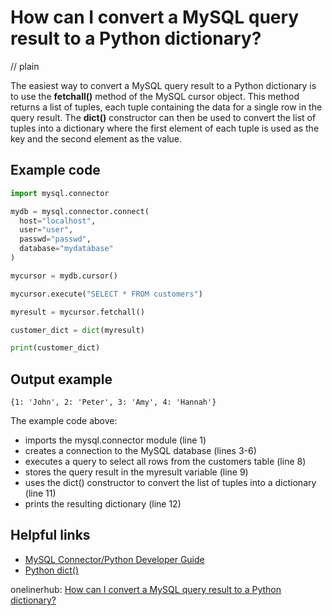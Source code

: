 # How can I convert a MySQL query result to a Python dictionary?
// plain

The easiest way to convert a MySQL query result to a Python dictionary is to use the **fetchall()** method of the MySQL cursor object. This method returns a list of tuples, each tuple containing the data for a single row in the query result. The **dict()** constructor can then be used to convert the list of tuples into a dictionary where the first element of each tuple is used as the key and the second element as the value.

## Example code

```python
import mysql.connector

mydb = mysql.connector.connect(
  host="localhost",
  user="user",
  passwd="passwd",
  database="mydatabase"
)

mycursor = mydb.cursor()

mycursor.execute("SELECT * FROM customers")

myresult = mycursor.fetchall()

customer_dict = dict(myresult)

print(customer_dict)
```
## Output example

```
{1: 'John', 2: 'Peter', 3: 'Amy', 4: 'Hannah'}
```

The example code above:
* imports the mysql.connector module (line 1)
* creates a connection to the MySQL database (lines 3-6)
* executes a query to select all rows from the customers table (line 8)
* stores the query result in the myresult variable (line 9)
* uses the dict() constructor to convert the list of tuples into a dictionary (line 11)
* prints the resulting dictionary (line 12)

## Helpful links
* [MySQL Connector/Python Developer Guide](https://dev.mysql.com/doc/connector-python/en/)
* [Python dict()](https://docs.python.org/3/library/functions.html#func-dict)

onelinerhub: [How can I convert a MySQL query result to a Python dictionary?](https://onelinerhub.com/python-mysql/how-can-i-convert-a-mysql-query-result-to-a-python-dictionary)